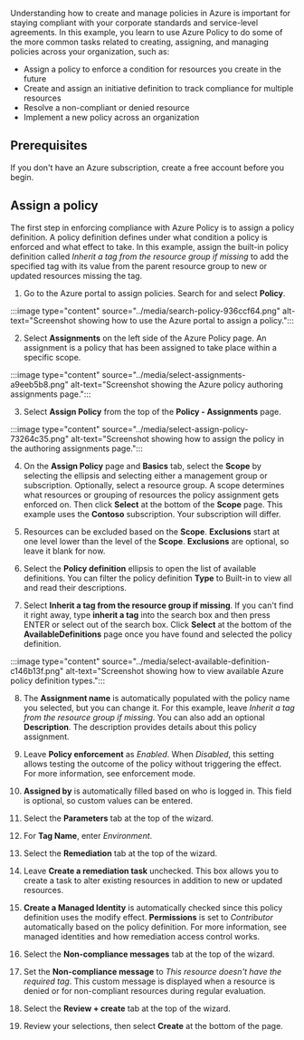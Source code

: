 Understanding how to create and manage policies in Azure is important for staying compliant with your corporate standards and service-level agreements. In this example, you learn to use Azure Policy to do some of the more common tasks related to creating, assigning, and managing policies across your organization, such as:

 -  Assign a policy to enforce a condition for resources you create in the future<br>
 -  Create and assign an initiative definition to track compliance for multiple resources
 -  Resolve a non-compliant or denied resource
 -  Implement a new policy across an organization

## Prerequisites

If you don't have an Azure subscription, create a free account before you begin.

## Assign a policy

The first step in enforcing compliance with Azure Policy is to assign a policy definition. A policy definition defines under what condition a policy is enforced and what effect to take. In this example, assign the built-in policy definition called *Inherit a tag from the resource group if missing* to add the specified tag with its value from the parent resource group to new or updated resources missing the tag.

1. Go to the Azure portal to assign policies. Search for and select **Policy**.

:::image type="content" source="../media/search-policy-936ccf64.png" alt-text="Screenshot showing how to use the Azure portal to assign a policy.":::


2. Select **Assignments** on the left side of the Azure Policy page. An assignment is a policy that has been assigned to take place within a specific scope.

:::image type="content" source="../media/select-assignments-a9eeb5b8.png" alt-text="Screenshot showing the Azure policy authoring assignments page.":::


3. Select **Assign Policy** from the top of the **Policy - Assignments** page.

:::image type="content" source="../media/select-assign-policy-73264c35.png" alt-text="Screenshot showing how to assign the policy in the authoring assignments page.":::


4. On the **Assign Policy** page and **Basics** tab, select the **Scope** by selecting the ellipsis and selecting either a management group or subscription. Optionally, select a resource group. A scope determines what resources or grouping of resources the policy assignment gets enforced on. Then click **Select** at the bottom of the **Scope** page. This example uses the **Contoso** subscription. Your subscription will differ.

5. Resources can be excluded based on the **Scope**. **Exclusions** start at one level lower than the level of the **Scope**. **Exclusions** are optional, so leave it blank for now.<br>

6. Select the **Policy definition** ellipsis to open the list of available definitions. You can filter the policy definition **Type** to Built-in to view all and read their descriptions.

7. Select **Inherit a tag from the resource group if missing**. If you can't find it right away, type **inherit a tag** into the search box and then press ENTER or select out of the search box. Click **Select** at the bottom of the **AvailableDefinitions** page once you have found and selected the policy definition.

:::image type="content" source="../media/select-available-definition-c146b13f.png" alt-text="Screenshot showing how to view available Azure policy definition types.":::


8. The **Assignment name** is automatically populated with the policy name you selected, but you can change it. For this example, leave *Inherit a tag from the resource group if missing*. You can also add an optional **Description**. The description provides details about this policy assignment.

9. Leave **Policy enforcement** as *Enabled*. When *Disabled*, this setting allows testing the outcome of the policy without triggering the effect. For more information, see enforcement mode.

10. **Assigned by** is automatically filled based on who is logged in. This field is optional, so custom values can be entered.<br>

11. Select the **Parameters** tab at the top of the wizard.<br>

12. For **Tag Name**, enter *Environment*.<br>

13. Select the **Remediation** tab at the top of the wizard.<br>

14. Leave **Create a remediation task** unchecked. This box allows you to create a task to alter existing resources in addition to new or updated resources.<br>

15. **Create a Managed Identity** is automatically checked since this policy definition uses the modify effect. **Permissions** is set to *Contributor* automatically based on the policy definition. For more information, see managed identities and how remediation access control works.<br>

16. Select the **Non-compliance messages** tab at the top of the wizard.<br>

17. Set the **Non-compliance message** to *This resource doesn't have the required tag*. This custom message is displayed when a resource is denied or for non-compliant resources during regular evaluation.<br>

18. Select the **Review + create** tab at the top of the wizard.<br>

19. Review your selections, then select **Create** at the bottom of the page.
